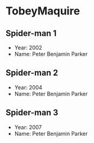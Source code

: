 # TobeyMaquire

## Spider-man 1
- Year: 2002
- Name: Peter Benjamin Parker

## Spider-man 2
- Year: 2004
- Name: Peter Benjamin Parker

## Spider-man 3
- Year: 2007
- Name: Peter Benjamin Parker

